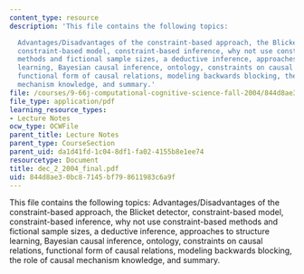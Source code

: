 ```yaml
---
content_type: resource
description: 'This file contains the following topics:

  Advantages/Disadvantages of the constraint-based approach, the Blicket detector,
  constraint-based model, constraint-based inference, why not use constraint-based
  methods and fictional sample sizes, a deductive inference, approaches to structure
  learning, Bayesian causal inference, ontology, constraints on causal relations,
  functional form of causal relations, modeling backwards blocking, the role of causal
  mechanism knowledge, and summary.'
file: /courses/9-66j-computational-cognitive-science-fall-2004/844d8ae30bc87145bf798611983c6a9f_dec_2_2004_final.pdf
file_type: application/pdf
learning_resource_types:
- Lecture Notes
ocw_type: OCWFile
parent_title: Lecture Notes
parent_type: CourseSection
parent_uid: da1d41fd-1c04-8df1-fa02-4155b8e1ee74
resourcetype: Document
title: dec_2_2004_final.pdf
uid: 844d8ae3-0bc8-7145-bf79-8611983c6a9f
---
```

This file contains the following topics:
Advantages/Disadvantages of the constraint-based approach, the Blicket detector, constraint-based model, constraint-based inference, why not use constraint-based methods and fictional sample sizes, a deductive inference, approaches to structure learning, Bayesian causal inference, ontology, constraints on causal relations, functional form of causal relations, modeling backwards blocking, the role of causal mechanism knowledge, and summary.

